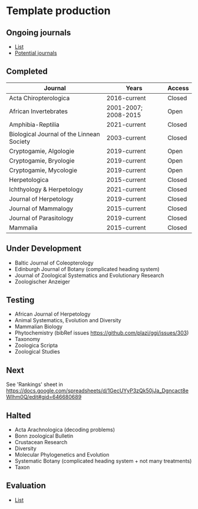 # Template production

## Ongoing journals
* [List](https://docs.google.com/spreadsheets/d/1KDdmrWu9JSDwUJLUI-N3o3YJOszPVZz07p1Y5NqrT6I/edit#gid=0)
* [Potential journals](https://github.com/plazi/arcadia-project/blob/master/journal%20processing.md)

## Completed
Journal|Years|Access
--|--|--
Acta Chiropterologica|2016-current|Closed
African Invertebrates|2001-2007; 2008-2015|Open
Amphibia-Reptilia|2021-current|Closed
Biological Journal of the Linnean Society|2003-current|Closed
Cryptogamie, Algologie|2019-current|Open
Cryptogamie, Bryologie|2019-current|Open
Cryptogamie, Mycologie|2019-current|Open
Herpetologica|2015-current|Closed
Ichthyology & Herpetology|2021-current|Closed
Journal of Herpetology|2019-current|Closed
Journal of Mammalogy|2015-current|Closed
Journal of Parasitology|2019-current|Closed
Mammalia|2015-current|Closed

## Under Development
- Baltic Journal of Coleopterology
- Edinburgh Journal of Botany (complicated heading system)
- Journal of Zoological Systematics and Evolutionary Research
- Zoologischer Anzeiger

## Testing
- African Journal of Herpetology
- Animal Systematics, Evolution and Diversity
- Mammalian Biology
- Phytochemistry (bibRef issues https://github.com/plazi/ggi/issues/303)
- Taxonomy
- Zoologica Scripta
- Zoological Studies

## Next
See 'Rankings' sheet in https://docs.google.com/spreadsheets/d/1GecUYyP3zQk50jJa_Dgncact8eWIhm0Q/edit#gid=646680689

## Halted
- Acta Arachnologica (decoding problems)
- Bonn zoological Bulletin
- Crustacean Research
- Diversity
- Molecular Phylogenetics and Evolution
- Systematic Botany (complicated heading system + not many treatments)
- Taxon

## Evaluation
* [List](https://docs.google.com/spreadsheets/d/19CHlSuGymuGDKcHO6P9iboozEZ8a5tzt_TNmeZVzjTs/edit#gid=0)

